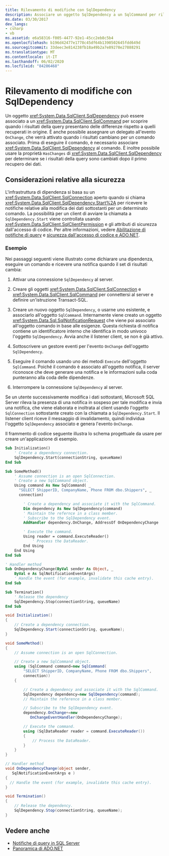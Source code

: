 ```yaml
---
title: Rilevamento di modifiche con SqlDependency
description: Associare un oggetto SqlDependency a un SqlCommand per rilevare quando i risultati della query sono diversi da quelli originariamente recuperati in ADO.NET.
ms.date: 03/30/2017
dev_langs:
- csharp
- vb
ms.assetid: e6a58316-f005-4477-92e1-45cc2eb8c5b4
ms.openlocfilehash: b196d42477e1778c45df64b1390502645fdd649d
ms.sourcegitcommit: 33deec3e814238fb18a49b2a7e89278e27888291
ms.translationtype: MT
ms.contentlocale: it-IT
ms.lasthandoff: 06/02/2020
ms.locfileid: "84286468"
---
```

# <a name="detecting-changes-with-sqldependency"></a>Rilevamento di modifiche con SqlDependency

Un oggetto <xref:System.Data.SqlClient.SqlDependency> può essere associato a un <xref:System.Data.SqlClient.SqlCommand> per scoprire quando i risultati della query presentano delle differenze rispetto a quelli recuperati in origine. È anche possibile assegnare un delegato all'evento `OnChange`, che verrà attivato quando i risultati cambiano per un comando associato. Prima di eseguire il comando, è necessario associare <xref:System.Data.SqlClient.SqlDependency> al comando. È inoltre possibile usare la proprietà `HasChanges` di <xref:System.Data.SqlClient.SqlDependency> per determinare se i risultati della query sono cambiati dopo il primo recupero dei dati.

## <a name="security-considerations"></a>Considerazioni relative alla sicurezza

L'infrastruttura di dipendenza si basa su un <xref:System.Data.SqlClient.SqlConnection> aperto quando si chiama <xref:System.Data.SqlClient.SqlDependency.Start%2A> per ricevere le notifiche relative alla modifica dei dati sottostanti per un determinato comando. La possibilità per un client di avviare la chiamata a `SqlDependency.Start` viene controllata usando <xref:System.Data.SqlClient.SqlClientPermission> e gli attributi di sicurezza dall'accesso di codice. Per altre informazioni, vedere [Abilitazione di notifiche di query](enabling-query-notifications.md) e [sicurezza dall'accesso di codice e ADO.NET](../code-access-security.md).

### <a name="example"></a>Esempio

Nei passaggi seguenti viene illustrato come dichiarare una dipendenza, eseguire un comando e ricevere una notifica quando il set di risultati cambia:

1. Attivar una connessione `SqlDependency` al server.

2. Creare gli oggetti <xref:System.Data.SqlClient.SqlConnection> e <xref:System.Data.SqlClient.SqlCommand> per connettersi al server e definire un'istruzione Transact-SQL.

3. Creare un nuovo oggetto `SqlDependency`, o usarne uno esistente, e associarlo all'oggetto `SqlCommand`. Internamente viene creato un oggetto <xref:System.Data.Sql.SqlNotificationRequest> che viene poi associato all'oggetto comando in base alle esigenze. Questa richiesta di notifica contiene un identificatore interno che identifica in modo univoco l'oggetto `SqlDependency`. Avvia anche il listener client, se non è già attivo.

4. Sottoscrivere un gestore eventi per l'evento `OnChange` dell'oggetto `SqlDependency`.

5. Eseguire il comando usando uno dei metodi `Execute` dell'oggetto `SqlCommand`. Poiché il comando è associato all'oggetto notifica, il server riconosce che deve generare una notifica e le informazioni sulla coda punteranno alla coda delle dipendenze.

6. Interrompere la connessione `SqlDependency` al server.

Se un utente successivamente modifica i dati sottostanti, Microsoft SQL Server rileva la presenza di una notifica in sospeso per tale modifica e invia una notifica, che viene elaborata e inoltrata al client usando l'oggetto `SqlConnection` sottostante creato con la chiamata a `SqlDependency.Start`. Il listener client riceve il messaggio di invalidamento, quindi individua l'oggetto `SqlDependency` associato e genera l'evento `OnChange`.

Il frammento di codice seguente illustra lo schema progettuale da usare per creare un'applicazione di esempio.

```vb
Sub Initialization()
    ' Create a dependency connection.
    SqlDependency.Start(connectionString, queueName)
End Sub

Sub SomeMethod()
    ' Assume connection is an open SqlConnection.
    ' Create a new SqlCommand object.
    Using command As New SqlCommand( _
      "SELECT ShipperID, CompanyName, Phone FROM dbo.Shippers", _
      connection)

        ' Create a dependency and associate it with the SqlCommand.
        Dim dependency As New SqlDependency(command)
        ' Maintain the refernce in a class member.
        ' Subscribe to the SqlDependency event.
        AddHandler dependency.OnChange, AddressOf OnDependencyChange

        ' Execute the command.
        Using reader = command.ExecuteReader()
            ' Process the DataReader.
        End Using
    End Using
End Sub

' Handler method
Sub OnDependencyChange(ByVal sender As Object, _
    ByVal e As SqlNotificationEventArgs)
    ' Handle the event (for example, invalidate this cache entry).
End Sub

Sub Termination()
    ' Release the dependency
    SqlDependency.Stop(connectionString, queueName)
End Sub
```

```csharp
void Initialization()
{
    // Create a dependency connection.
    SqlDependency.Start(connectionString, queueName);
}

void SomeMethod()
{
    // Assume connection is an open SqlConnection.

    // Create a new SqlCommand object.
    using (SqlCommand command=new SqlCommand(
        "SELECT ShipperID, CompanyName, Phone FROM dbo.Shippers",
        connection))
    {

        // Create a dependency and associate it with the SqlCommand.
        SqlDependency dependency=new SqlDependency(command);
        // Maintain the reference in a class member.

        // Subscribe to the SqlDependency event.
        dependency.OnChange+=new
           OnChangeEventHandler(OnDependencyChange);

        // Execute the command.
        using (SqlDataReader reader = command.ExecuteReader())
        {
            // Process the DataReader.
        }
    }
}

// Handler method
void OnDependencyChange(object sender,
   SqlNotificationEventArgs e )
{
  // Handle the event (for example, invalidate this cache entry).
}

void Termination()
{
    // Release the dependency.
    SqlDependency.Stop(connectionString, queueName);
}
```

## <a name="see-also"></a>Vedere anche

- [Notifiche di query in SQL Server](query-notifications-in-sql-server.md)
- [Panoramica di ADO.NET](../ado-net-overview.md)
